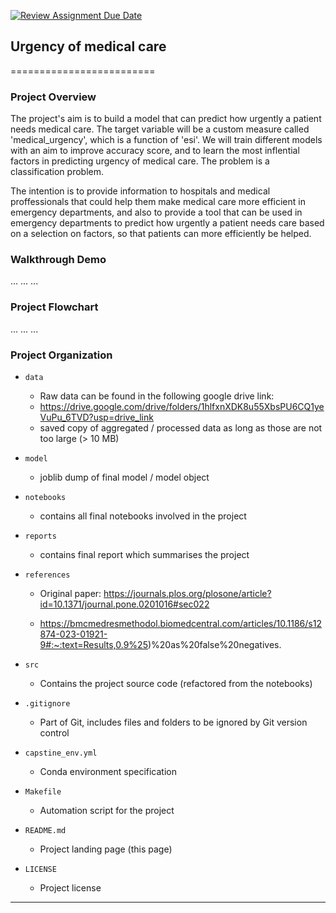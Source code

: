 [![Review Assignment Due Date](https://classroom.github.com/assets/deadline-readme-button-24ddc0f5d75046c5622901739e7c5dd533143b0c8e959d652212380cedb1ea36.svg)](https://classroom.github.com/a/0GBBWOiF)
## Urgency of medical care
=========================

### Project Overview

The project's aim is to build a model that can predict how urgently a patient needs medical care. The target variable will be a custom measure called 'medical_urgency', which is a function of 'esi'. We will train different models with an aim to improve accuracy score, and to learn the most inflential factors in predicting urgency of medical care. The problem is a classification problem. 

The intention is to provide information to hospitals and medical proffessionals that could help them make medical care more efficient in emergency departments, and also to provide a tool that can be used in emergency departments to predict how urgently a patient needs care based on a selection on factors, so that patients can more efficiently be helped. 

### Walkthrough Demo

...
...
...

### Project Flowchart

...
...
...

### Project Organization

* `data` 
    - Raw data can be found in the following google drive link: 
    - https://drive.google.com/drive/folders/1hlfxnXDK8u55XbsPU6CQ1yeVuPu_6TVD?usp=drive_link
    - saved copy of aggregated / processed data as long as those are not too large (> 10 MB)

* `model`
    - joblib dump of final model / model object

* `notebooks`
    - contains all final notebooks involved in the project

* `reports`
    - contains final report which summarises the project

* `references`
    - Original paper: https://journals.plos.org/plosone/article?id=10.1371/journal.pone.0201016#sec022

    - https://bmcmedresmethodol.biomedcentral.com/articles/10.1186/s12874-023-01921-9#:~:text=Results,0.9%25)%20as%20false%20negatives.

* `src`
    - Contains the project source code (refactored from the notebooks)

* `.gitignore`
    - Part of Git, includes files and folders to be ignored by Git version control

* `capstine_env.yml`
    - Conda environment specification

* `Makefile`
    - Automation script for the project

* `README.md`
    - Project landing page (this page)

* `LICENSE`
    - Project license

--------